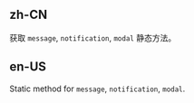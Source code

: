 ## zh-CN

获取 `message`, `notification`, `modal` 静态方法。

## en-US

Static method for `message`, `notification`, `modal`.
